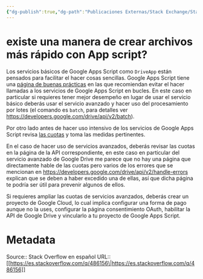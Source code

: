 ```yaml
---
{"dg-publish":true,"dg-path":"Publicaciones Externas/Stack Exchange/Stack Overflow en español/es.stackoverflow.com-486156.md","permalink":"/publicaciones-externas/stack-exchange/stack-overflow-en-espanol/es-stackoverflow-com-486156/","title":"existe una manera de crear archivos más rápido con App script?","hide":true,"noteIcon":"default","created":"2024-04-03T12:49:10.627-06:00","updated":"2024-04-05T16:43:57.551-06:00"}
---
```


# existe una manera de crear archivos más rápido con App script?

Los servicios básicos de Google Apps Script como `DriveApp` están pensados para facilitar el hacer cosas sencillas. Google Apps Script tiene una [página de buenas prácticas][1] en las que recomiendan evitar el hacer llamadas a los servicios de Google Apps Script en bucles. En este caso en particular si requieres tener mejor desempeño en lugar de usar el servicio básico deberás usar el servicio avanzado y hacer uso del procesamiento por lotes (el comando es `batch`, para detalles ver https://developers.google.com/drive/api/v2/batch).

Por otro lado antes de hacer uso intensivo de los servicios de Google Apps Script revisa [las cuotas][2] y toma las medidas pertinentes. 

En el caso de hacer uso de servicios avanzados, deberás revisar las cuotas en la página de la API correspondiente, en este caso en particular del servicio avanzado de Google Drive me parece que no hay una página que directamente hable de las cuotas pero varios de los errores que se mencionan en https://developers.google.com/drive/api/v2/handle-errors explican que se deben a haber excedido una de ellas, así que dicha página te podría ser útil para prevenir algunos de ellos.

Si requieres ampliar las cuotas de servicios avanzados, deberás crear un proyecto de Google Cloud, lo cual implica configurar una forma de pago aunque no la uses, configurar la página consentimiento OAuth, habilitar la API de Google Drive y vincularlo a tu proyecto de Google Apps Script.



  [1]: https://developers.google.com/apps-script/guides/support/best-practices
  [2]: https://developers.google.com/apps-script/guides/services/quotas

# Metadata
Source:: Stack Overflow en español
URL:: [[https://es.stackoverflow.com/q/486156\|https://es.stackoverflow.com/q/486156]]

